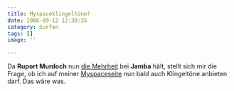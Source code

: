 ```yaml
---
title: Myspaceklingeltöne?
date: 2006-09-12 12:30:35
category: Surfen
tags: []
image: ''

---
```


Da **Ruport Murdoch** nun [die Mehrheit](http://blog.handelsblatt.de/indiskretion/eintrag.php?id=881) bei **Jamba** hält, stellt sich mir die Frage, ob ich auf meiner [Myspaceseite](http://www.myspace.com/misantropolis) nun bald auch Klingeltöne anbieten darf. Das wäre was.
